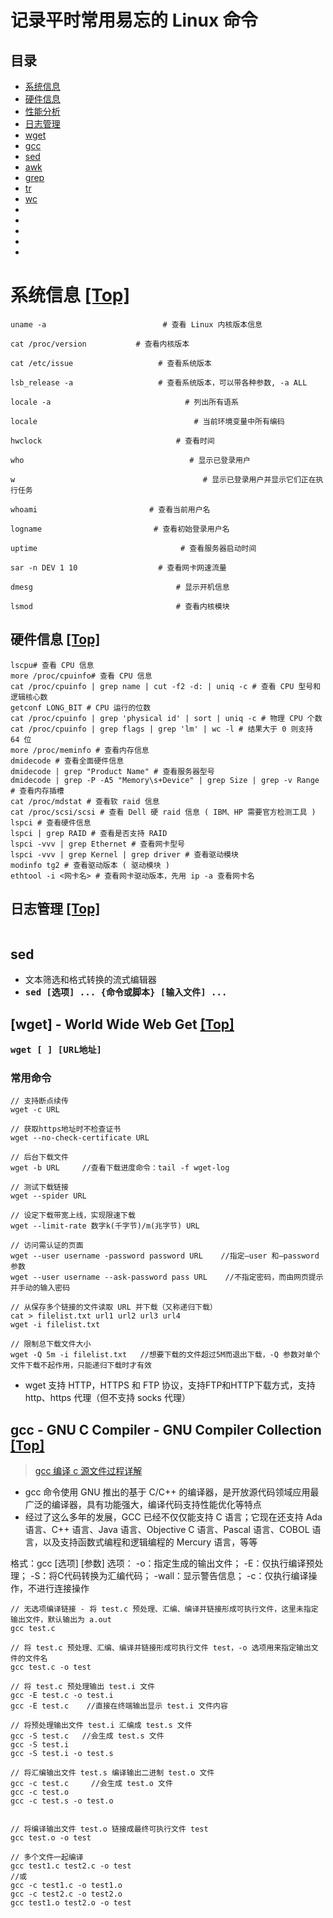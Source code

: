 # 记录平时常用易忘的 Linux 命令
## 目录

* [系统信息](#系统信息-top)<br/>
* [硬件信息](#硬件信息-top)<br/>
* [性能分析](./LinuxCommand/Linux%20性能相关常用命令.md)<br/>
* [日志管理](#日志管理-top)<br/>
* [wget](#wget---world-wide-web-get-top)<br/>
* [gcc](#gcc---gnu-c-compiler---gnu-compiler-collection-top)<br/>
* [sed]()<br/>
* [awk]()<br/>
* [grep]()<br/>
* [tr]()<br/>
* [wc]()<br/>
* []()<br/>
* []()<br/>
* []()<br/>
* []()<br/>
* []()<br/>

# 系统信息 [[Top]](#目录)

``` shell
uname -a                          # 查看 Linux 内核版本信息

cat /proc/version           # 查看内核版本

cat /etc/issue                   # 查看系统版本

lsb_release -a                   # 查看系统版本，可以带各种参数, -a ALL

locale -a                              # 列出所有语系

locale                                   # 当前环境变量中所有编码

hwclock                              # 查看时间

who                                     # 显示已登录用户

w                                          # 显示已登录用户并显示它们正在执行任务

whoami                         # 查看当前用户名

logname                         # 查看初始登录用户名

uptime                                # 查看服务器启动时间

sar -n DEV 1 10                  # 查看网卡网速流量

dmesg                                # 显示开机信息

lsmod                                # 查看内核模块
```
## 硬件信息 [[Top]](#目录)

``` shell
lscpu# 查看 CPU 信息
more /proc/cpuinfo# 查看 CPU 信息
cat /proc/cpuinfo | grep name | cut -f2 -d: | uniq -c # 查看 CPU 型号和逻辑核心数
getconf LONG_BIT # CPU 运行的位数
cat /proc/cpuinfo | grep 'physical id' | sort | uniq -c # 物理 CPU 个数
cat /proc/cpuinfo | grep flags | grep 'lm' | wc -l # 结果大于 0 则支持 64 位
more /proc/meminfo # 查看内存信息
dmidecode # 查看全面硬件信息
dmidecode | grep "Product Name" # 查看服务器型号
dmidecode | grep -P -A5 "Memory\s+Device" | grep Size | grep -v Range # 查看内存插槽
cat /proc/mdstat # 查看软 raid 信息
cat /proc/scsi/scsi # 查看 Dell 硬 raid 信息 ( IBM、HP 需要官方检测工具 )
lspci # 查看硬件信息
lspci | grep RAID # 查看是否支持 RAID
lspci -vvv | grep Ethernet # 查看网卡型号
lspci -vvv | grep Kernel | grep driver # 查看驱动模块
modinfo tg2 # 查看驱动版本 ( 驱动模块 )
ethtool -i <网卡名> # 查看网卡驱动版本，先用 ip -a 查看网卡名
```

## 日志管理 [[Top]](#目录)

``` shell

```

## sed 

* 文本筛选和格式转换的流式编辑器
* <kbd>**sed [选项] ... {命令或脚本} [输入文件] ...**</kbd>


## [wget] - World Wide Web Get [[Top]](#目录)

<kbd>**wget [ ]  [URL地址]**</kbd>

### 常用命令
``` shell
// 支持断点续传
wget -c URL

// 获取https地址时不检查证书
wget --no-check-certificate URL

// 后台下载文件
wget -b URL     //查看下载进度命令：tail -f wget-log 

// 测试下载链接
wget --spider URL

// 设定下载带宽上线，实现限速下载
wget --limit-rate 数字k(千字节)/m(兆字节) URL                         

// 访问需认证的页面
wget --user username -password password URL    //指定–user 和–password参数
wget --user username --ask-password pass URL    //不指定密码，而由网页提示并手动的输入密码

// 从保存多个链接的文件读取 URL 并下载（又称递归下载）
cat > filelist.txt url1 url2 url3 url4
wget -i filelist.txt 

// 限制总下载文件大小
wget -Q 5m -i filelist.txt   //想要下载的文件超过5M而退出下载，-Q 参数对单个文件下载不起作用，只能递归下载时才有效
```
* wget 支持 HTTP，HTTPS 和 FTP 协议，支持FTP和HTTP下载方式，支持 http、https 代理（但不支持 socks 代理）

## gcc - GNU C Compiler - GNU Compiler Collection [[Top]](#目录)

> [gcc 编译 c 源文件过程详解](/Linux/Linux小知识.md#linux-下-gcc-编译-c-源文件过程详解-top)

* gcc 命令使用 GNU 推出的基于 C/C++ 的编译器，是开放源代码领域应用最广泛的编译器，具有功能强大，编译代码支持性能优化等特点
* 经过了这么多年的发展，GCC 已经不仅仅能支持 C 语言；它现在还支持 Ada 语言、C++ 语言、Java 语言、Objective C 语言、Pascal 语言、COBOL 语言，以及支持函数式编程和逻辑编程的 Mercury 语言，等等

格式：gcc [选项] [参数]
选项：
-o：指定生成的输出文件；
-E：仅执行编译预处理；
-S：将C代码转换为汇编代码；
-wall：显示警告信息；
-c：仅执行编译操作，不进行连接操作

``` shell
// 无选项编译链接 - 将 test.c 预处理、汇编、编译并链接形成可执行文件，这里未指定输出文件，默认输出为 a.out
gcc test.c

// 将 test.c 预处理、汇编、编译并链接形成可执行文件 test，-o 选项用来指定输出文件的文件名
gcc test.c -o test

// 将 test.c 预处理输出 test.i 文件
gcc -E test.c -o test.i
gcc -E test.c    //直接在终端输出显示 test.i 文件内容
 
// 将预处理输出文件 test.i 汇编成 test.s 文件
gcc -S test.c   //会生成 test.s 文件
gcc -S test.i
gcc -S test.i -o test.s

// 将汇编输出文件 test.s 编译输出二进制 test.o 文件
gcc -c test.c     //会生成 test.o 文件
gcc -c test.o
gcc -c test.s -o test.o


// 将编译输出文件 test.o 链接成最终可执行文件 test
gcc test.o -o test

// 多个文件一起编译
gcc test1.c test2.c -o test
//或
gcc -c test1.c -o test1.o
gcc -c test2.c -o test2.o
gcc test1.o test2.o -o test
```
